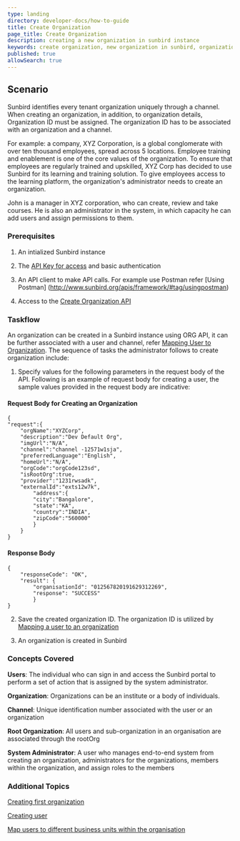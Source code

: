 ```yaml
---
type: landing
directory: developer-docs/how-to-guide
title: Create Organization
page_title: Create Organization
description: creating a new organization in sunbird instance
keywords: create organization, new organization in sunbird, organization, create
published: true
allowSearch: true
---
```

## Scenario

Sunbird identifies every tenant organization uniquely through a channel. When creating an organization, in addition, to organization details, Organization ID must be assigned. The organization ID has to be associated with an organization and a channel.

For example: a company, XYZ Corporation, is a global conglomerate with over ten thousand employees, spread across 5 locations. Employee training and enablement is one of the core values of the organization. To ensure that employees are regularly trained and upskilled, XYZ Corp has decided to use Sunbird for its learning and training solution. To give employees access to the learning platform, the organization's administrator needs to create an organization. 

John is a manager in XYZ corporation, who can create, review and take courses. He is also an administrator in the system, in which capacity he can add users and assign permissions to them. 

### Prerequisites

1. An intialized Sunbird instance

2. The [API Key for access](http://www.sunbird.org) and basic authentication

3. An API client to make API calls. For example use Postman refer [Using Postman] (http://www.sunbird.org/apis/framework/#tag/usingpostman)

4. Access to the [Create Organization API](http://www.sunbird.org/apis/userapi/#tag/Orgs-APIs)

### Taskflow

An organization can be created in a Sunbird instance using ORG API, it can be further associated with a user and channel, refer [Mapping User to Organization](http://www.sunbird.org//apis/orgapi/#operation/Organisation%20Add%20User). The sequence of tasks the administrator follows to create organization include:

1. Specify values for the following parameters in the request body of the API. Following is an example of request body for creating a user, the sample values provided in the request body are indicative:

#### Request Body for Creating an Organization  

    {
    "request":{
        "orgName":"XYZCorp",
        "description":"Dev Default Org",
        "imgUrl":"N/A",
        "channel":"channel -12571w1sja",
        "preferredLanguage":"English",
        "homeUrl":"N/A",
        "orgCode":"orgCode123sd",
        "isRootOrg":true,
        "provider":"1231rwsadk",
        "externalId":"exts12w7k",
            "address":{
            "city":"Bangalore",
            "state":"KA",
            "country":"INDIA",
            "zipCode":"560000"
            } 
        }
    }

#### Response Body

    {
        "responseCode": "OK",
        "result": {
            "organisationId": "012567820191629312269",
            "response": "SUCCESS"
            } 
    }
   
2. Save the created organization ID. The organization ID is utilized by [Mapping a user to an organization](http://www.sunbird.org/developer-docs/how-to-guide/associating_organization_and_user)  

3. An organization is created in Sunbird

### Concepts Covered

**Users**: The individual who can sign in and access the Sunbird portal to perform a set of action that is assigned by the system administrator.

**Organization**: Organizations can be an institute or a body of individuals. 

**Channel**: Unique identification number associated with the user or an organization

**Root Organization**: All users and sub-organization in an organisation are associated through the rootOrg

**System Administrator**: A user who manages end-to-end system from creating an organization, administrators for the organizations, members within the organization, and assign roles to the members


### Additional Topics

[Creating first organization](http://www.sunbird.org/developer-docs/initialization)

[Creating user](http://www.sunbird.org/developer-docs/how-to-guide/how_to_create_user)

[Map users to different business units within the organisation](http://www.sunbird.org/developer-docs/how-to-guide/hohow_to_create_org_add_user)
